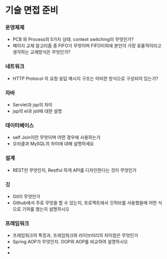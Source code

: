 # 기술 면접 준비





### 운영체제

- PCB 와 Process의 5가지 상태. context switching이 무엇인가?
- 페이지 교체 알고리즘 중  FIFO가 무엇이며 FIFO이외에 본인이 가장 효율적이라고 생각하는 교체방식은 무엇인가?





### 네트워크

- HTTP Protocol 의 요청 응답 메시지 구조는 어떠한 방식으로 구성되어 있는가?



### 자바

- Servlet과 jsp의 차이
- jsp의 el과 jstl에 대한 설명



### 데이터베이스

- self Join이란 무엇이며 어떤 경우에 사용하는가
- 오라클과 MySQL의 차이에 대해 설명하세요



### 설계

- REST란 무엇인지, Restful 하게 API를 디자인한다는 것이 무엇인가





### 깃

- Git이 무엇인가
- Github에서 주로 무엇을 할 수 있는지, 프로젝트에서 깃허브를 사용했을때 어떤 식으로 기여를 했는지 설명하시오



### 프레임워크

- 프레임워크의 특징과, 프레임워크와 라이브러리의 차이점은 무엇인가
- Spring AOP가 무엇인지. OOP와 AOP를 비교하여 설명하시오
- 
- 